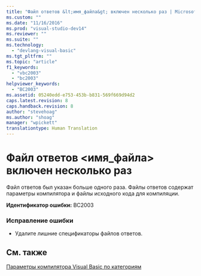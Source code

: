 ```yaml
---
title: "Файл ответов &lt;имя_файла&gt; включен несколько раз | Microsoft Docs"
ms.custom: ""
ms.date: "11/16/2016"
ms.prod: "visual-studio-dev14"
ms.reviewer: ""
ms.suite: ""
ms.technology: 
  - "devlang-visual-basic"
ms.tgt_pltfrm: ""
ms.topic: "article"
f1_keywords: 
  - "vbc2003"
  - "bc2003"
helpviewer_keywords: 
  - "BC2003"
ms.assetid: 05240edd-e753-453b-b831-569f669d94d2
caps.latest.revision: 8
caps.handback.revision: 8
author: "stevehoag"
ms.author: "shoag"
manager: "wpickett"
translationtype: Human Translation
---
```

# Файл ответов &lt;имя_файла&gt; включен несколько раз
Файл ответов был указан больше одного раза. Файлы ответов содержат параметры компилятора и файлы исходного кода для компиляции.  
  
 **Идентификатор ошибки:** BC2003  
  
### Исправление ошибки  
  
-   Удалите лишние спецификаторы файлов ответов.  
  
## См. также  
 [Параметры компилятора Visual Basic по категориям](../../visual-basic/reference/command-line-compiler/compiler-options-listed-by-category.md)